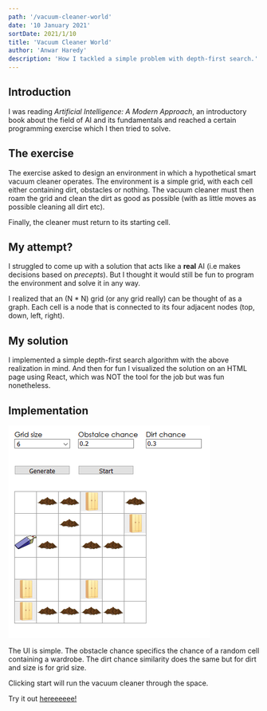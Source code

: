 ```yaml
---
path: '/vacuum-cleaner-world'
date: '10 January 2021'
sortDate: 2021/1/10
title: 'Vacuum Cleaner World'
author: 'Anwar Haredy'
description: 'How I tackled a simple problem with depth-first search.'
---
```


<h2>Introduction</h2>

I was reading *Artificial Intelligence: A Modern Approach*, an introductory book
about the field of AI and its fundamentals and reached a certain programming exercise
which I then tried to solve.

<h2>The exercise</h2>

The exercise asked to design an environment in which a hypothetical smart
vacuum cleaner operates. The environment is a simple grid, with each cell
either containing dirt, obstacles or nothing. The vacuum cleaner must then
roam the grid and clean the dirt as good as possible (with as little moves
as possible cleaning all dirt etc).

Finally, the cleaner must return to its starting cell.


<h2>My attempt?</h2>

I struggled to come up with a solution that acts like a **real** AI (i.e
makes decisions based on *precepts*). But I thought it would still be fun
to program the environment and solve it in any way.

I realized that an (N * N) grid (or any grid really) can be thought of as a graph.
Each cell is a node that is connected to its four adjacent nodes (top, down, left, right).


<h2>My solution</h2>

I implemented a simple depth-first search algorithm with the above realization in mind.
And then for fun I visualized the solution on an HTML page using React, which was NOT the tool
for the job but was fun nonetheless.


<h2>Implementation</h2>

![vacuum](vacuum.png)

The UI is simple. The obstacle chance specifics the chance of a random cell containing a wardrobe.
The dirt chance similarity does the same but for dirt and size is for grid size.

Clicking start will run the vacuum cleaner through the space.

Try it out [hereeeeee!](https://naughty-cray-5f6239.netlify.app/)
